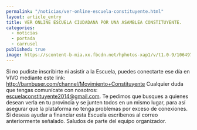 ```yaml
---
permalink: "/noticias/ver-online-escuela-constituyente.html"
layout: article_entry
title: VER ONLINE ESCUELA CIUDADANA POR UNA ASAMBLEA CONSTITUYENTE.
categories: 
  - noticias
  - portada
  - carrusel
published: true
image: https://scontent-b-mia.xx.fbcdn.net/hphotos-xap1/v/t1.0-9/10649730_10152701413481397_5769166916815056899_n.jpg?oh=1468be7a472b258fcc02ef8c4b93d786&oe=54842D2F
---
```


Si no pudiste inscribirte ni asistir a la Escuela, puedes conectarte ese día en VIVO mediante este link: http://bambuser.com/channel/Movimiento+Constituyente
Cualquier duda que tengas comunícate con nosotros: escuelaconstituyente2014@gmail.com. 
Te pedimos que busques a quienes desean verla en tu provincia y se junten todos en un mismo lugar, para así asegurar que la plataforma no tenga problemas por exceso de conexiones.
Si deseas ayudar a financiar esta Escuela escríbenos al correo anteriormente señalado.
Saludos de parte del equipo organizador.

